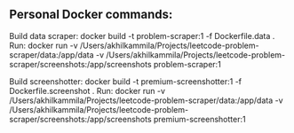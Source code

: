 ## Personal Docker commands:

Build data scraper:
docker build -t problem-scraper:1 -f Dockerfile.data .
Run:
docker run -v /Users/akhilkammila/Projects/leetcode-problem-scraper/data:/app/data -v /Users/akhilkammila/Projects/leetcode-problem-scraper/screenshots:/app/screenshots problem-scraper:1

Build screenshotter:
docker build -t premium-screenshotter:1 -f Dockerfile.screenshot .
Run:
docker run -v /Users/akhilkammila/Projects/leetcode-problem-scraper/data:/app/data -v /Users/akhilkammila/Projects/leetcode-problem-scraper/screenshots:/app/screenshots premium-screenshotter:1